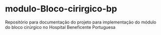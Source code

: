 # modulo-Bloco-cirirgico-bp
Repositório para documentação do projeto para implementação do módulo do bloco cirúrgico no Hospital Beneficente Portuguesa
